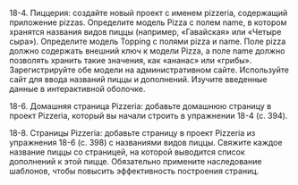 18-4. Пиццерия: создайте новый проект с именем pizzeria, содержащий приложение pizzas.
Определите модель Pizza с полем name, в котором хранятся названия видов пиццы (например, «Гавайская» или «Четыре сыра»). Определите модель Topping с полями pizza и name.
Поле pizza должно содержать внешний ключ к модели Pizza, а поле name должно позволять хранить такие значения, как «ананас» или «грибы».
Зарегистрируйте обе модели на административном сайте. Используйте сайт для ввода названий пиццы и дополнений. Изучите введенные данные в интерактивной оболочке.

18-6. Домашняя страница Pizzeria: добавьте домашнюю страницу в проект Pizzeria, который вы начали строить в упражнении 18-4 (с. 394).

18-8. Страницы Pizzeria: добавьте страницу в проект Pizzeria из упражнения 18-6 (с. 398) с названиями видов пиццы. Свяжите каждое название пиццы со страницей, на которой выводится список дополнений к этой пицце. Обязательно примените наследование шаблонов, чтобы повысить эффективность построения страниц.
